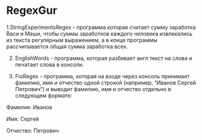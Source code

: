 # RegexGur
1.StringExperimentsRegex - программа которая считает сумму заработка Васи и Маши, 
чтобы суммы заработков каждого человека извлекались из текста регулярным выражением, 
а в конце программы рассчитывается общая сумма заработка всех.

2. EnglishWords - программа, которая разбивает англ текст на слова и печатает слова в консоли.

3. FioRegex - программа, которая на входе через консоль принимает фамилию, имя и отчество одной строкой 
(например, “Иванов Сергей Петрович”) и выводит фамилию, 
имя и отчество отдельно в следующем формате:

Фамилия: Иванов

Имя: Сергей

Отчество: Петрович
